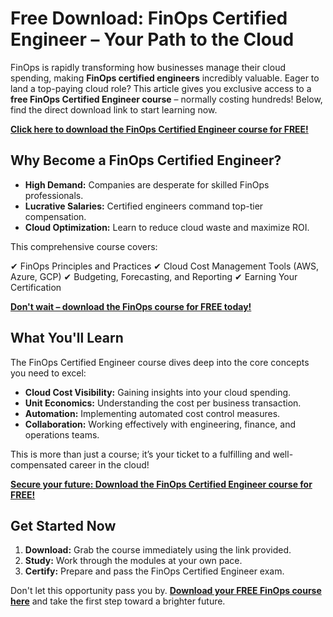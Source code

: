 # Free Download: FinOps Certified Engineer – Your Path to the Cloud

FinOps is rapidly transforming how businesses manage their cloud spending, making **FinOps certified engineers** incredibly valuable. Eager to land a top-paying cloud role? This article gives you exclusive access to a **free FinOps Certified Engineer course** – normally costing hundreds! Below, find the direct download link to start learning now.

[**Click here to download the FinOps Certified Engineer course for FREE!**](https://udemywork.com/finops-certified-engineer)

## Why Become a FinOps Certified Engineer?

*   **High Demand:** Companies are desperate for skilled FinOps professionals.
*   **Lucrative Salaries:** Certified engineers command top-tier compensation.
*   **Cloud Optimization:** Learn to reduce cloud waste and maximize ROI.

This comprehensive course covers:

✔ FinOps Principles and Practices
✔ Cloud Cost Management Tools (AWS, Azure, GCP)
✔ Budgeting, Forecasting, and Reporting
✔ Earning Your Certification

[**Don't wait – download the FinOps course for FREE today!**](https://udemywork.com/finops-certified-engineer)

## What You'll Learn

The FinOps Certified Engineer course dives deep into the core concepts you need to excel:

*   **Cloud Cost Visibility:** Gaining insights into your cloud spending.
*   **Unit Economics:** Understanding the cost per business transaction.
*   **Automation:** Implementing automated cost control measures.
*   **Collaboration:** Working effectively with engineering, finance, and operations teams.

This is more than just a course; it’s your ticket to a fulfilling and well-compensated career in the cloud!

[**Secure your future: Download the FinOps Certified Engineer course for FREE!**](https://udemywork.com/finops-certified-engineer)

## Get Started Now

1.  **Download:** Grab the course immediately using the link provided.
2.  **Study:** Work through the modules at your own pace.
3.  **Certify:** Prepare and pass the FinOps Certified Engineer exam.

Don't let this opportunity pass you by. **[Download your FREE FinOps course here](https://udemywork.com/finops-certified-engineer)** and take the first step toward a brighter future.
